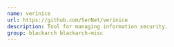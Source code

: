 ```yaml
---
name: verinice
url: https://github.com/SerNet/verinice
description: Tool for managing information security.
group: blackarch blackarch-misc
---
```


